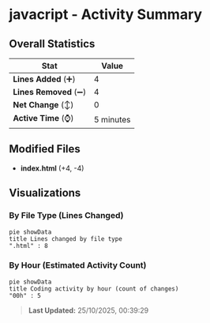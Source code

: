 # javacript - Activity Summary 

## Overall Statistics

| Stat                   | Value                                                             |
| ---------------------- | ----------------------------------------------------------------- |
| **Lines Added** (➕)   | 4                                          |
| **Lines Removed** (➖) | 4                                        |
| **Net Change** (↕)    | 0                |
| **Active Time** (⌚)   | 5 minutes |


## Modified Files
- **index.html** (+4, -4)

## Visualizations

### By File Type (Lines Changed)

```mermaid
pie showData
title Lines changed by file type
".html" : 8
```

### By Hour (Estimated Activity Count)

```mermaid
pie showData
title Coding activity by hour (count of changes)
"00h" : 5
```


> **Last Updated:** 25/10/2025, 00:39:29